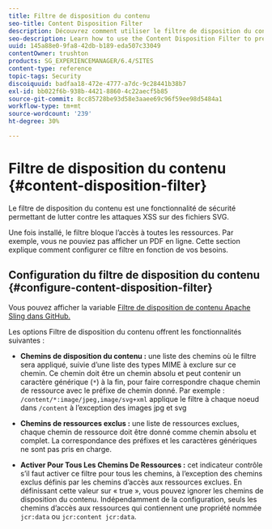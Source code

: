 ```yaml
---
title: Filtre de disposition du contenu
seo-title: Content Disposition Filter
description: Découvrez comment utiliser le filtre de disposition du contenu pour empêcher les attaques XSS.
seo-description: Learn how to use the Content Disposition Filter to prevent XSS attacks.
uuid: 145a88e0-9fa8-42db-b189-eda507c33049
contentOwner: trushton
products: SG_EXPERIENCEMANAGER/6.4/SITES
content-type: reference
topic-tags: Security
discoiquuid: badfaa18-472e-4777-a7dc-9c28441b38b7
exl-id: bb022f6b-938b-4421-8860-4c22aecf5b85
source-git-commit: 8cc85728be93d58e3aaee69c96f59ee98d5484a1
workflow-type: tm+mt
source-wordcount: '239'
ht-degree: 30%

---
```


# Filtre de disposition du contenu {#content-disposition-filter}

Le filtre de disposition du contenu est une fonctionnalité de sécurité permettant de lutter contre les attaques XSS sur des fichiers SVG.

Une fois installé, le filtre bloque l’accès à toutes les ressources. Par exemple, vous ne pouviez pas afficher un PDF en ligne. Cette section explique comment configurer ce filtre en fonction de vos besoins.

## Configuration du filtre de disposition du contenu {#configure-content-disposition-filter}

Vous pouvez afficher la variable [Filtre de disposition de contenu Apache Sling dans GitHub.](https://github.com/apache/sling-org-apache-sling-security/blob/master/src/main/java/org/apache/sling/security/impl/ContentDispositionFilterConfiguration.java)

Les options Filtre de disposition du contenu offrent les fonctionnalités suivantes :

* **Chemins de disposition du contenu :** une liste des chemins où le filtre sera appliqué, suivie d’une liste des types MIME à exclure sur ce chemin. Ce chemin doit être un chemin absolu et peut contenir un caractère générique (`*`) à la fin, pour faire correspondre chaque chemin de ressource avec le préfixe de chemin donné. Par exemple : `/content/*:image/jpeg,image/svg+xml` applique le filtre à chaque noeud dans `/content` à l’exception des images jpg et svg

* **Chemins de ressources exclus :** une liste de ressources exclues, chaque chemin de ressource doit être donné comme chemin absolu et complet. La correspondance des préfixes et les caractères génériques ne sont pas pris en charge.

* **Activer Pour Tous Les Chemins De Ressources :** cet indicateur contrôle s’il faut activer ce filtre pour tous les chemins, à l’exception des chemins exclus définis par les chemins d’accès aux ressources exclues. En définissant cette valeur sur « true », vous pouvez ignorer les chemins de disposition du contenu. Indépendamment de la configuration, seuls les chemins d’accès aux ressources qui contiennent une propriété nommée `jcr:data` ou
   `jcr:content jcr:data`.
